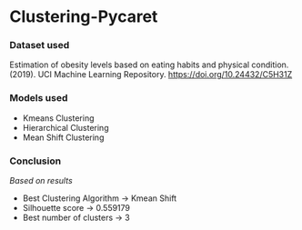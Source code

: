 # Clustering-Pycaret

### Dataset used
Estimation of obesity levels based on eating habits and physical condition. (2019). UCI Machine Learning Repository. https://doi.org/10.24432/C5H31Z

### Models used
- Kmeans Clustering
- Hierarchical Clustering
- Mean Shift Clustering

### Conclusion
*Based on results*
- Best Clustering Algorithm -> Kmean Shift
- Silhouette score -> 0.559179
- Best number of clusters -> 3
